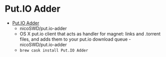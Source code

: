 # Put.IO Adder
- [Put.IO Adder](https://github.com/nicoSWD/put.io-adder)
  -  nicoSWD/put.io-adder
  - OS X put.io client that acts as handler for magnet: links and .torrent files, and adds them to your put.io download queue - nicoSWD/put.io-adder
  - `brew cask install Put.IO Adder`
